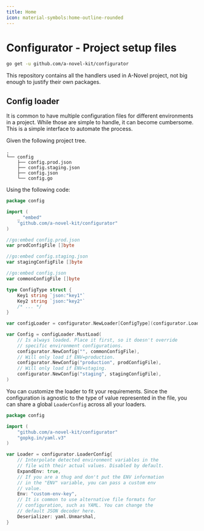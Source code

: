 ```yaml
---
title: Home
icon: material-symbols:home-outline-rounded
---
```


# Configurator - Project setup files

```bash
go get -u github.com/a-novel-kit/configurator
```

This repository contains all the handlers used in A-Novel project, not big enough to justify their own packages.

## Config loader

It is common to have multiple configuration files for different environments in a project. While those are simple to
handle, it can become cumbersome. This is a simple interface to automate the process.

Given the following project tree.

```plaintext
.
└── config
    ├── config.prod.json
    ├── config.staging.json
    ├── config.json
    └── config.go
```

Using the following code:

```go
package config

import (
	_ "embed"
	"github.com/a-novel-kit/configurator"
)

//go:embed config.prod.json
var prodConfigFile []byte

//go:embed config.staging.json
var stagingConfigFile []byte

//go:embed config.json
var commonConfigFile []byte

type ConfigType struct {
	Key1 string `json:"key1"`
	Key2 string `json:"key2"`
	/* ... */
}

var configLoader = configurator.NewLoader[ConfigType](configurator.LoaderConfig{})

var Config = configLoader.MustLoad(
	// Is always loaded. Place it first, so it doesn't override
	// specific environment configurations.
	configurator.NewConfig("", commonConfigFile),
	// Will only load if ENV=production.
	configurator.NewConfig("production", prodConfigFile),
	// Will only load if ENV=staging.
	configurator.NewConfig("staging", stagingConfigFile),
)
```

You can customize the loader to fit your requirements. Since the configuration is agnostic to the type of value
represented in the file, you can share a global `LoaderConfig` across all your loaders.

```go
package config

import (
	"github.com/a-novel-kit/configurator"
	"gopkg.in/yaml.v3"
)

var Loader = configurator.LoaderConfig{
	// Interpolate detected environment variables in the
	// file with their actual values. Disabled by default.
	ExpandEnv: true,
	// If you are a thug and don't put the ENV information
	// in the "ENV" variable, you can pass a custom env
	// value.
	Env: "custom-env-key",
	// It is common to use alternative file formats for
	// configuration, such as YAML. You can change the
	// default JSON decoder here.
	Deserializer: yaml.Unmarshal,
}
```
